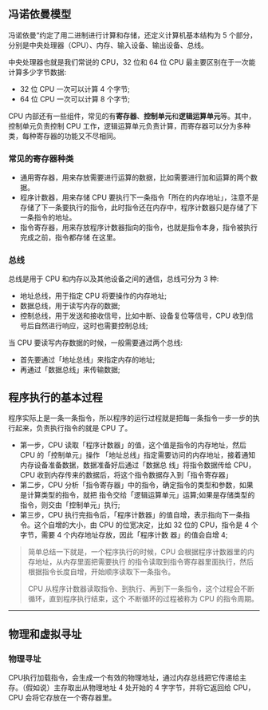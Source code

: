 

## 冯诺依曼模型

冯诺依曼“约定了用二进制进行计算和存储，还定义计算机基本结构为 5 个部分，分别是中央处理器（CPU）、内存、输入设备、输出设备、总线。

中央处理器也就是我们常说的 CPU，32 位和 64 位 CPU 最主要区别在于一次能计算多少字节数据:
- 32 位 CPU 一次可以计算 4 个字节;
- 64 位 CPU 一次可以计算 8 个字节;

CPU 内部还有一些组件，常⻅的有**寄存器**、**控制单元**和**逻辑运算单元**等。其中，控制单元负责控制 CPU 工作，逻辑运算单元负责计算，而寄存器可以分为多种类，每种寄存器的功能又不尽相同。

### 常⻅的寄存器种类

- 通用寄存器，用来存放需要进行运算的数据，比如需要进行加和运算的两个数据。 
- 程序计数器，用来存储 CPU 要执行下一条指令「所在的内存地址」，注意不是存储了下一条要执行的指令，此时指令还在内存中，程序计数器只是存储了下一条指令的地址。
- 指令寄存器，用来存放程序计数器指向的指令，也就是指令本身，指令被执行完成之前，指令都存储
  在这里。

### 总线

总线是用于 CPU 和内存以及其他设备之间的通信，总线可分为 3 种:

- 地址总线，用于指定 CPU 将要操作的内存地址; 
- 数据总线，用于读写内存的数据;
- 控制总线，用于发送和接收信号，比如中断、设备复位等信号，CPU 收到信号后自然进行响应，这时也需要控制总线;

当 CPU 要读写内存数据的时候，一般需要通过两个总线: 

- 首先要通过「地址总线」来指定内存的地址;
- 再通过「数据总线」来传输数据;

## 程序执行的基本过程


程序实际上是一条一条指令，所以程序的运行过程就是把每一条指令一步一步的执行起来，负责执行指令的就是 CPU 了。

- 第一步，CPU 读取「程序计数器」的值，这个值是指令的内存地址，然后 CPU 的「控制单元」操作 「地址总线」指定需要访问的内存地址，接着通知内存设备准备数据，数据准备好后通过「数据总 线」将指令数据传给 CPU，CPU 收到内存传来的数据后，将这个指令数据存入到「指令寄存器」
- 第二步，CPU 分析「指令寄存器」中的指令，确定指令的类型和参数，如果是计算类型的指令，就把 指令交给「逻辑运算单元」运算;如果是存储类型的指令，则交由「控制单元」执行;
- 第三步，CPU 执行完指令后，「程序计数器」的值自增，表示指向下一条指令。这个自增的大小，由 CPU 的位宽决定，比如 32 位的 CPU，指令是 4 个字节，需要 4 个内存地址存放，因此「程序计数 器」的值会自增 4;

> 简单总结一下就是，一个程序执行的时候，CPU 会根据程序计数器里的内存地址，从内存里面把需要执行 的指令读取到指令寄存器里面执行，然后根据指令⻓度自增，开始顺序读取下一条指令。
>
> CPU 从程序计数器读取指令、到执行、再到下一条指令，这个过程会不断循环，直到程序执行结束，这个 不断循环的过程被称为 CPU 的指令周期。


----

## 物理和虚拟寻址

### 物理寻址

CPU执行加载指令，会生成一个有效的物理地址，通过内存总线把它传递给主存。（假如说）主存取出从物理地址 4 处开始的 4 字字节，并将它返回给 CPU，CPU 会将它存放在一个寄存器里。

